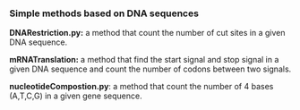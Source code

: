 ### Simple methods based on DNA sequences

**DNARestriction.py:** a method that count the number of cut sites in a given DNA sequence.

**mRNATranslation:** a method that find the start signal and stop signal in a given DNA sequence and count the number of codons between two signals.

**nucleotideCompostion.py**: a method that count the number of 4 bases (A,T,C,G) in a given gene sequence.